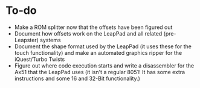 # To-do
- Make a ROM splitter now that the offsets have been figured out
- Document how offsets work on the LeapPad and all related (pre-Leapster) systems
- Document the shape format used by the LeapPad (it uses these for the touch functionality) and make an automated graphics ripper for the iQuest/Turbo Twists
- Figure out where code execution starts and write a disassembler for the Ax51 that the LeapPad uses (it isn't a regular 8051! It has some extra instructions and some 16 and 32-Bit functionality.)
